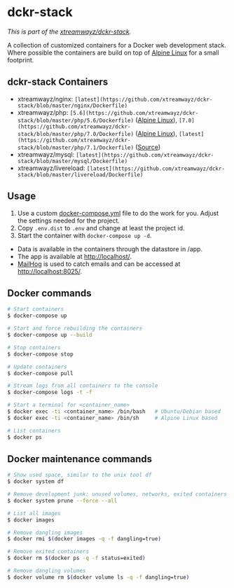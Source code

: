 # dckr-stack

*This is part of the [xtreamwayz/dckr-stack](https://github.com/xtreamwayz/dckr-stack).*

A collection of customized containers for a Docker web development stack. Where possible the containers are build on top of [Alpine Linux](http://alpinelinux.org/) for a small footprint.

## dckr-stack Containers

- xtreamwayz/nginx: `[latest](https://github.com/xtreamwayz/dckr-stack/blob/master/nginx/Dockerfile)`
- xtreamwayz/php: `[5.6](https://github.com/xtreamwayz/dckr-stack/blob/master/php/5.6/Dockerfile)` ([Alpine Linux](https://pkgs.alpinelinux.org/packages?name=php5*&branch=edge&arch=x86_64)), `[7.0](https://github.com/xtreamwayz/dckr-stack/blob/master/php/7.0/Dockerfile)` ([Alpine Linux](https://pkgs.alpinelinux.org/packages?name=php7*&branch=edge&arch=x86_64)), `[latest](https://github.com/xtreamwayz/dckr-stack/blob/master/php/7.1/Dockerfile)` ([Source](https://github.com/php/php-src))
- xtreamwayz/mysql: `[latest](https://github.com/xtreamwayz/dckr-stack/blob/master/mysql/Dockerfile)`
- xtreamwayz/livereload: `[latest](https://github.com/xtreamwayz/dckr-stack/blob/master/livereload/Dockerfile)`

## Usage

1. Use a custom [docker-compose.yml](docker-compose.yml) file to do the work for you. Adjust the settings needed for the project.
2. Copy `.env.dist` to `.env` and change at least the project id.
3. Start the container with `docker-compose up -d`.

- Data is available in the containers through the datastore in /app.
- The app is available at [http://localhost/](http://localhost/).
- [MailHog](https://github.com/mailhog/MailHog) is used to catch emails and can be accessed at [http://localhost:8025/](http://localhost:8025/).

## Docker commands

```bash
# Start containers
$ docker-compose up

# Start and force rebuilding the containers
$ docker-compose up --build

# Stop containers
$ docker-compose stop

# Update containers
$ docker-compose pull

# Stream logs from all containers to the console
$ docker-compose logs -t -f

# Start a terminal for <container_name>
$ docker exec -ti <container_name> /bin/bash   # Ubuntu/Debian based
$ docker exec -ti <container_name> /bin/sh     # Alpine Linux based

# List containers
$ docker ps
```

## Docker maintenance commands

```bash
# Show used space, similar to the unix tool df
$ docker system df

# Remove development junk: unused volumes, networks, exited containers and unused images
$ docker system prune --force --all

# List all images
$ docker images

# Remove dangling images
$ docker rmi $(docker images -q -f dangling=true)

# Remove exited containers
$ docker rm $(docker ps -q -f status=exited)

# Remove dangling volumes
$ docker volume rm $(docker volume ls -q -f dangling=true)
```
